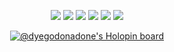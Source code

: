 <!--
**DyegoDonadone/dyegodonadone** is a ✨ _special_ ✨ repository because its `README.md` (this file) appears on your GitHub profile.

Here are some ideas to get you started:

- 🔭 I’m currently working on ...
- 🌱 I’m currently learning ...
- 👯 I’m looking to collaborate on ...
- 🤔 I’m looking for help with ...
- 💬 Ask me about ...
- 📫 How to reach me: ...
- 😄 Pronouns: ...
- ⚡ Fun fact: ...
-->

<div align="center">
      <p align="center">
        <img src="https://img.shields.io/badge/html5-%23E34F26.svg?style=for-the-badge&logo=html5&logoColor=white" />
        <img src="https://img.shields.io/badge/css3-%231572B6.svg?style=for-the-badge&logo=css3&logoColor=white" /> 
        <img src="https://img.shields.io/badge/javascript-%23323330.svg?style=for-the-badge&logo=javascript&logoColor=%23F7DF1E" />
        <img src="https://img.shields.io/badge/LARAVEL-%23E34F26.svg?style=for-the-badge&logo=laravel&logoColor=white" />
        <img src="https://img.shields.io/badge/POSTGRESQL-286790?style=for-the-badge&logo=postgresql&logoColor=white" />
        <img src="https://img.shields.io/badge/GIT-333333?style=for-the-badge&logo=git&logoColor=white" />
      </p>
<div>

[![@dyegodonadone's Holopin board](https://holopin.io/api/user/board?user=dyegodonadone)](https://holopin.io/@dyegodonadone)

